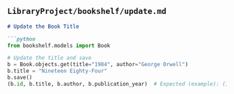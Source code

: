 ## `LibraryProject/bookshelf/update.md`
```markdown
# Update the Book Title

```python
from bookshelf.models import Book

# Update the title and save
b = Book.objects.get(title="1984", author="George Orwell")
b.title = "Nineteen Eighty-Four"
b.save()
(b.id, b.title, b.author, b.publication_year)  # Expected (example): (1, "Nineteen Eighty-Four", "George Orwell", 1949)
